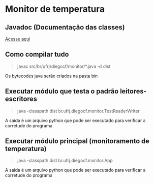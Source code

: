 # Monitor de temperatura

## Javadoc (Documentação das classes)

[Acesse aqui]()

## Como compilar tudo

> javac src/br/ufrj/diegocf/monitor/*.java -d dist

Os bytecodes java serão criados na pasta bin

## Executar módulo que testa o padrão leitores-escritores

> java -classpath dist br.ufrj.diegocf.monitor.TestReaderWriter

A saída é um arquivo python que pode ser executado para verificar
a corretude do programa

## Executar módulo principal (monitoramento de temperatura)

> java -classpath dist br.ufrj.diegocf.monitor.App

A saída é um arquivo python que pode ser executado para verificar
a corretude do programa
